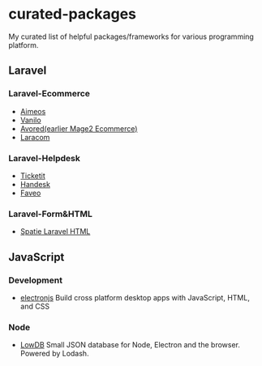 # curated-packages
My curated list of helpful packages/frameworks for various programming platform.

## Laravel

### Laravel-Ecommerce
* [Aimeos](https://aimeos.org/)
* [Vanilo](https://vanilo.io/)
* [Avored(earlier Mage2 Ecommerce)](https://www.avored.com/)
* [Laracom](https://github.com/jsdecena/laracom)

### Laravel-Helpdesk
* [Ticketit](https://github.com/thekordy/ticketit.git)
* [Handesk](https://github.com/BadChoice/handesk)
* [Faveo](https://github.com/ladybirdweb/faveo-helpdesk)

### Laravel-Form&HTML
* [Spatie Laravel HTML](https://github.com/spatie/laravel-html)

## JavaScript

### Development
* [electronjs](https://electronjs.org/) Build cross platform desktop apps with JavaScript, HTML, and CSS

### Node
* [LowDB](https://github.com/typicode/lowdb) Small JSON database for Node, Electron and the browser. Powered by Lodash. 
